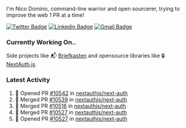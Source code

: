 
I'm Nico Domino, command-line warrior and open sourcerer, trying to improve the web 1 PR at a time!

[![Twitter Badge](https://img.shields.io/badge/-@ndom91-1ca0f1?style=flat-square&labelColor=1ca0f1&logo=twitter&logoColor=white&link=https://twitter.com/ndom91)](https://twitter.com/ndom91) [![Linkedin Badge](https://img.shields.io/badge/-ndom91-blue?style=flat-square&logo=Linkedin&logoColor=white&link=https://www.linkedin.com/in/ndom91/)](https://www.linkedin.com/in/ndom91/) [![Gmail Badge](https://img.shields.io/badge/-yo@ndo.dev-c14438?style=flat-square&logo=mail.ru&logoColor=white&link=mailto:yo@ndo.dev)](mailto:yo@ndo.dev)

### Currently Working On..

Side projects like 📬 [Briefkasten](https://briefkastenhq.com) and opensource libraries like 🔒 [NextAuth.js](https://github.com/nextauthjs/next-auth).

<!--START_SECTION_PROFILE_VIEWS:readme-info-->
<!--END_SECTION_PROFILE_VIEWS:readme-info-->

<!--START_SECTION_DAILY_COMMIT:readme-info-->
<!--END_SECTION_DAILY_COMMIT:readme-info-->

<!--START_SECTION_WEEKLY_COMMIT:readme-info-->
<!--END_SECTION_WEEKLY_COMMIT:readme-info-->

### Latest Activity

<!--START_SECTION:activity-->
1. 💪 Opened PR [#10542](https://github.com/nextauthjs/next-auth/pull/10542) in [nextauthjs/next-auth](https://github.com/nextauthjs/next-auth)
2. 🎉 Merged PR [#10539](https://github.com/nextauthjs/next-auth/pull/10539) in [nextauthjs/next-auth](https://github.com/nextauthjs/next-auth)
3. 🎉 Merged PR [#10516](https://github.com/nextauthjs/next-auth/pull/10516) in [nextauthjs/next-auth](https://github.com/nextauthjs/next-auth)
4. 🎉 Merged PR [#10527](https://github.com/nextauthjs/next-auth/pull/10527) in [nextauthjs/next-auth](https://github.com/nextauthjs/next-auth)
5. 💪 Opened PR [#10527](https://github.com/nextauthjs/next-auth/pull/10527) in [nextauthjs/next-auth](https://github.com/nextauthjs/next-auth)
<!--END_SECTION:activity-->
